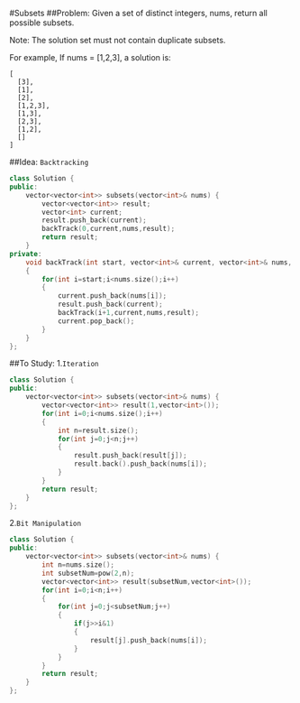 #Subsets
##Problem:
Given a set of distinct integers, nums, return all possible subsets.

Note: The solution set must not contain duplicate subsets.

For example,
If nums = [1,2,3], a solution is:
```
[
  [3],
  [1],
  [2],
  [1,2,3],
  [1,3],
  [2,3],
  [1,2],
  []
]
```
##Idea:
`Backtracking`
```cpp
class Solution {
public:
    vector<vector<int>> subsets(vector<int>& nums) {
        vector<vector<int>> result;
        vector<int> current;
        result.push_back(current);
        backTrack(0,current,nums,result);
        return result;
    }
private:
    void backTrack(int start, vector<int>& current, vector<int>& nums, vector<vector<int>>& result)
    {
        for(int i=start;i<nums.size();i++)
        {
            current.push_back(nums[i]);
            result.push_back(current);
            backTrack(i+1,current,nums,result);
            current.pop_back();
        }
    }
};
```
##To Study:
1.`Iteration`
```cpp
class Solution {
public:
    vector<vector<int>> subsets(vector<int>& nums) {
        vector<vector<int>> result(1,vector<int>());
        for(int i=0;i<nums.size();i++)
        {
            int n=result.size();
            for(int j=0;j<n;j++)
            {
                result.push_back(result[j]);
                result.back().push_back(nums[i]);
            }
        }
        return result;
    }
};
```
2.`Bit Manipulation`
```cpp
class Solution {
public:
    vector<vector<int>> subsets(vector<int>& nums) {
        int n=nums.size();
        int subsetNum=pow(2,n);
        vector<vector<int>> result(subsetNum,vector<int>());
        for(int i=0;i<n;i++)
        {
            for(int j=0;j<subsetNum;j++)
            {
                if(j>>i&1)
                {
                    result[j].push_back(nums[i]);
                }
            }
        }
        return result;
    }
};
```